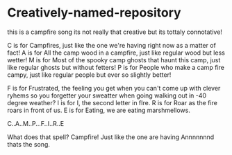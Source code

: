 # Creatively-named-repository
this is a campfire song
its not really that creative
but its tottaly connotative!

C is for Campfires, just like the one we're having right now as a matter of fact!
A is for All the camp wood in a campfire, just like regular wood but less wetter!
M is for Most of the spooky camp ghosts that haunt this camp, just like regular ghosts but without fetters!
P is for People who make a camp fire campy, just like regular people but ever so slightly better!

F is for Frustrated, the feeling you get when you can't come up with clever ryhems so you forgetter your sweatter when going walking out in -40 degree weather?
I is for I, the second letter in fIre.
R is for Roar as the fire roars in front of us.
E is for Eating, we are eating marshmellows.

C..A..M..P...F..I..R..E

What does that spell?
Campfire! Just like the one are having
Annnnnnnd thats the song.
